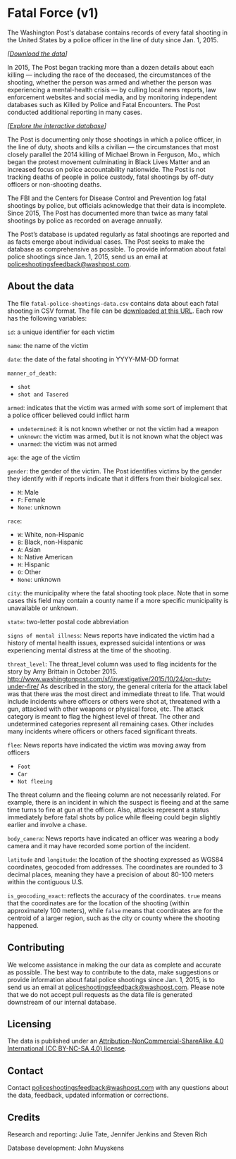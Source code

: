 # Fatal Force (v1)

The Washington Post's database contains records of every fatal shooting in the United States by a police officer in the line of duty since Jan. 1, 2015.

*\[[Download the data](https://github.com/washingtonpost/data-police-shootings/releases/download/v0.1/fatal-police-shootings-data.csv)\]*

In 2015, The Post began tracking more than a dozen details about each killing — including the race of the deceased, the circumstances of the shooting, whether the person was armed and whether the person was experiencing a mental-health crisis — by culling local news reports, law enforcement websites and social media, and by monitoring independent databases such as Killed by Police and Fatal Encounters. The Post conducted additional reporting in many cases.

*\[[Explore the interactive database](https://www.washingtonpost.com/graphics/investigations/police-shootings-database/)\]*

The Post is documenting only those shootings in which a police officer, in the line of duty, shoots and kills a civilian — the circumstances that most closely parallel the 2014 killing of Michael Brown in Ferguson, Mo., which began the protest movement culminating in Black Lives Matter and an increased focus on police accountability nationwide. The Post is not tracking deaths of people in police custody, fatal shootings by off-duty officers or non-shooting deaths.

The FBI and the Centers for Disease Control and Prevention log fatal shootings by police, but officials acknowledge that their data is incomplete. Since 2015, The Post has documented more than twice as many fatal shootings by police as recorded on average annually.

The Post’s database is updated regularly as fatal shootings are reported and as facts emerge about individual cases. The Post seeks to make the database as comprehensive as possible. To provide information about fatal police shootings since Jan. 1, 2015, send us an email at [policeshootingsfeedback@washpost.com](mailto:policeshootingsfeedback@washpost.com).

## About the data

The file `fatal-police-shootings-data.csv` contains data about each fatal shooting in CSV format. The file can be [downloaded at this URL](https://github.com/washingtonpost/data-police-shootings/releases/download/v0.1/fatal-police-shootings-data.csv). Each row has the following variables:

`id`: a unique identifier for each victim

`name`: the name of the victim

`date`: the date of the fatal shooting in YYYY-MM-DD format

`manner_of_death`:
- `shot`
- `shot and Tasered`

`armed`: indicates that the victim was armed with some sort of implement that a police officer believed could inflict harm
- `undetermined`: it is not known whether or not the victim had a weapon
- `unknown`: the victim was armed, but it is not known what the object was
- `unarmed`: the victim was not armed

`age`: the age of the victim

`gender`: the gender of the victim. The Post identifies victims by the gender they identify with if reports indicate that it differs from their biological sex.
- `M`: Male
- `F`: Female
- `None`: unknown

`race`:
- `W`: White, non-Hispanic
- `B`: Black, non-Hispanic
- `A`: Asian
- `N`: Native American
- `H`: Hispanic
- `O`: Other
- `None`: unknown

`city`: the municipality where the fatal shooting took place. Note that in some cases this field may contain a county name if a more specific municipality is unavailable or unknown.

`state`: two-letter postal code abbreviation

`signs of mental illness`: News reports have indicated the victim had a history of mental health issues, expressed suicidal intentions or was experiencing mental distress at the time of the shooting.

`threat_level`: The threat_level column was used to flag incidents for the story by Amy Brittain in October 2015. http://www.washingtonpost.com/sf/investigative/2015/10/24/on-duty-under-fire/ As described in the story, the general criteria for the attack label was that there was the most direct and immediate threat to life. That would include incidents where officers or others were shot at, threatened with a gun, attacked with other weapons or physical force, etc. The attack category is meant to flag the highest level of threat. The other and undetermined categories represent all remaining cases. Other includes many incidents where officers or others faced significant threats.

`flee`: News reports have indicated the victim was moving away from officers
- `Foot`
- `Car`
- `Not fleeing`

The threat column and the fleeing column are not necessarily related. For example, there is an incident in which the suspect is fleeing and at the same time turns to fire at gun at the officer. Also, attacks represent a status immediately before fatal shots by police while fleeing could begin slightly earlier and involve a chase.

`body_camera`: News reports have indicated an officer was wearing a body camera and it may have recorded some portion of the incident.

`latitude` and `longitude`: the location of the shooting expressed as WGS84 coordinates, geocoded from addresses. The coordinates are rounded to 3 decimal places, meaning they have a precision of about 80-100 meters within the contiguous U.S.

`is_geocoding_exact`: reflects the accuracy of the coordinates. `true` means that the coordinates are for the location of the shooting (within approximately 100 meters), while `false` means that coordinates are for the centroid of a larger region, such as the city or county where the shooting happened.

## Contributing

We welcome assistance in making the our data as complete and accurate as possible. The best way to contribute to the data, make suggestions or provide information about fatal police shootings since Jan. 1, 2015, is to send us an email at [policeshootingsfeedback@washpost.com](mailto:policeshootingsfeedback@washpost.com). Please note that we do not accept pull requests as the data file is generated downstream of our internal database.

## Licensing

The data is published under an [Attribution-NonCommercial-ShareAlike 4.0 International (CC BY-NC-SA 4.0) license](https://creativecommons.org/licenses/by-nc-sa/4.0/).

## Contact

Contact [policeshootingsfeedback@washpost.com](mailto:policeshootingsfeedback@washpost.com) with any questions about the data, feedback, updated information or corrections.

## Credits

Research and reporting: Julie Tate, Jennifer Jenkins and Steven Rich

Database development: John Muyskens
